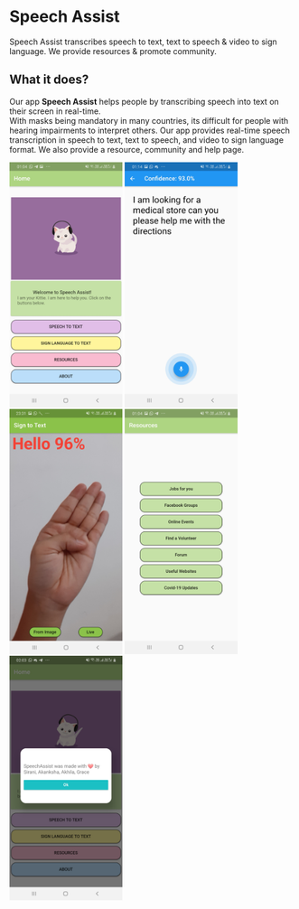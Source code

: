 # Speech Assist
Speech Assist transcribes speech to text, text to speech & video to sign language. We provide resources & promote community. 

## What it does?
Our app **Speech Assist** helps people by transcribing speech into text on their screen in real-time.   
With masks being mandatory in many countries, its difficult for people with hearing impairments to interpret others. Our app provides real-time speech transcription in speech to text, text to speech, and video to sign language format. We also provide a resource, community and help page. 

<img src="1.jpg" width="200"/> <img src="2.jpg" width="200"/> <img src="3.jpg" width="200"/> <img src="4.jpg" width="200"/> <img src="6.jpg" width="200"/>
